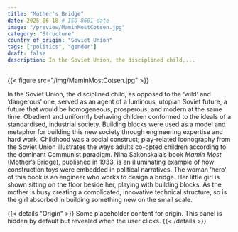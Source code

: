 ```yaml
---
title: "Mother's Bridge"
date: 2025-06-18 # ISO 8601 date
image: "/preview/MaminMostCotsen.jpg"
category: "Structure"
country_of_origin: "Soviet Union"
tags: ["politics", "gender"]
draft: false
description: In the Soviet Union, the disciplined child,...
---
```


{{< figure src="/img/MaminMostCotsen.jpg" >}}

In the Soviet Union, the disciplined child, as opposed to the ‘wild’ and ‘dangerous’ one, served as an agent of a luminous, utopian Soviet future, a future that would be homogeneous, prosperous, and modern at the same time. Obedient and uniformly behaving children conformed to the ideals of a standardised, industrial society. Building blocks were used as a model and metaphor for building this new society through engineering expertise and hard work. Childhood was a social construct; play-related iconography from the Soviet Union illustrates the ways adults co-opted children according to the dominant Communist paradigm. Nina Sakonskaia’s book *Mamin Most* (Mother’s Bridge), published in 1933, is an illuminating example of how construction toys were embedded in political narratives. The woman ‘hero’ of this book is an engineer who works to design a bridge. Her little girl is shown sitting on the floor beside her, playing with building blocks. As the mother is busy creating a complicated, innovative technical structure, so is the girl absorbed in building something new on the small scale. 


{{< details "Origin" >}}
Some placeholder content for origin. This panel is hidden by default but revealed when the user clicks.
{{< /details >}}

